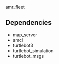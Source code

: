 amr_fleet


## Dependencies
* map_server
* amcl
* turtlebot3
* turtlebot_simulation
* turtlebot_msgs